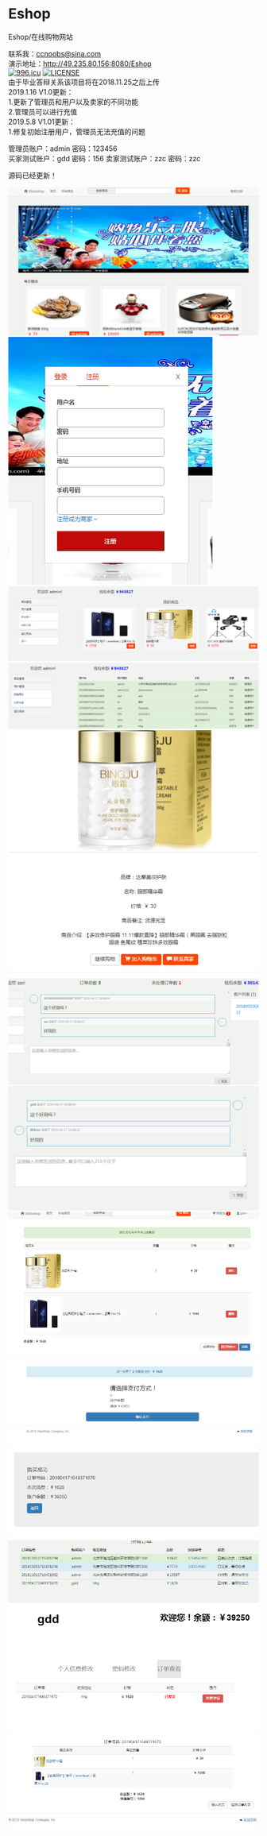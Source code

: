 # Eshop
Eshop/在线购物网站

联系我：ccnoobs@sina.com
<br>
演示地址：http://49.235.80.156:8080/Eshop
<br>
[![996.icu](https://img.shields.io/badge/link-996.icu-red.svg)](https://996.icu)
[![LICENSE](https://img.shields.io/badge/license-Anti%20996-blue.svg)](https://github.com/996icu/996.ICU/blob/master/LICENSE)
<br>
由于毕业答辩关系该项目将在2018.11.25之后上传<br>
2019.1.16 V1.0更新：<br>
      1.更新了管理员和用户以及卖家的不同功能<br>
      2.管理员可以进行充值<br>
2019.5.8 V1.01更新：<br>
      1.修复初始注册用户，管理员无法充值的问题<br>

管理员账户：admin 密码：123456          
买家测试账户：gdd 密码：156
卖家测试账户：zzc 密码：zzc

源码已经更新！<br>


      
      

![1](https://github.com/yourmaileyes/ImageRepositry/blob/master/Eshop/%E5%BE%AE%E4%BF%A1%E6%88%AA%E5%9B%BE_20190417164543.png)
![Image text](https://github.com/yourmaileyes/ImageRepositry/blob/master/Eshop/%E5%BE%AE%E4%BF%A1%E6%88%AA%E5%9B%BE_20190417164622.png)
![Image text](https://github.com/yourmaileyes/ImageRepositry/blob/master/Eshop/%E5%BE%AE%E4%BF%A1%E6%88%AA%E5%9B%BE_20190417164652.png)
![Image text](https://github.com/yourmaileyes/ImageRepositry/blob/master/Eshop/%E5%BE%AE%E4%BF%A1%E6%88%AA%E5%9B%BE_20190417164703.png)
![Image text](https://github.com/yourmaileyes/ImageRepositry/blob/master/Eshop/%E5%BE%AE%E4%BF%A1%E6%88%AA%E5%9B%BE_20190417164754.png)
![Image text](https://github.com/yourmaileyes/ImageRepositry/blob/master/Eshop/%E5%BE%AE%E4%BF%A1%E6%88%AA%E5%9B%BE_20190417164843.png)
![Image text](https://github.com/yourmaileyes/ImageRepositry/blob/master/Eshop/%E5%BE%AE%E4%BF%A1%E6%88%AA%E5%9B%BE_20190417164912.png)
![Image text](https://github.com/yourmaileyes/ImageRepositry/blob/master/Eshop/%E5%BE%AE%E4%BF%A1%E6%88%AA%E5%9B%BE_20190417164928.png)
![Image text](https://github.com/yourmaileyes/ImageRepositry/blob/master/Eshop/%E5%BE%AE%E4%BF%A1%E6%88%AA%E5%9B%BE_20190417164933.png)
![Image text](https://github.com/yourmaileyes/ImageRepositry/blob/master/Eshop/%E5%BE%AE%E4%BF%A1%E6%88%AA%E5%9B%BE_20190417164940.png)
![Image text](https://github.com/yourmaileyes/ImageRepositry/blob/master/Eshop/%E5%BE%AE%E4%BF%A1%E6%88%AA%E5%9B%BE_20190417165727.png)
![Image text](https://github.com/yourmaileyes/ImageRepositry/blob/master/Eshop/%E5%BE%AE%E4%BF%A1%E6%88%AA%E5%9B%BE_20190417165811.png)
![Image text](https://github.com/yourmaileyes/ImageRepositry/blob/master/Eshop/%E5%BE%AE%E4%BF%A1%E6%88%AA%E5%9B%BE_20190417165817.png)
